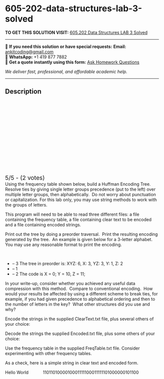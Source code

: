 # 605-202-data-structures-lab-3-solved
**TO GET THIS SOLUTION VISIT:** [605.202 Data Structures LAB 3 Solved](https://www.ankitcodinghub.com/product/605-202-data-structures-lab-3-solved/)


---

📩 **If you need this solution or have special requests:** **Email:** ankitcoding@gmail.com  
📱 **WhatsApp:** +1 419 877 7882  
📄 **Get a quote instantly using this form:** [Ask Homework Questions](https://www.ankitcodinghub.com/services/ask-homework-questions/)

*We deliver fast, professional, and affordable academic help.*

---

<h2>Description</h2>



<div class="kk-star-ratings kksr-auto kksr-align-center kksr-valign-top" data-payload="{&quot;align&quot;:&quot;center&quot;,&quot;id&quot;:&quot;48074&quot;,&quot;slug&quot;:&quot;default&quot;,&quot;valign&quot;:&quot;top&quot;,&quot;ignore&quot;:&quot;&quot;,&quot;reference&quot;:&quot;auto&quot;,&quot;class&quot;:&quot;&quot;,&quot;count&quot;:&quot;2&quot;,&quot;legendonly&quot;:&quot;&quot;,&quot;readonly&quot;:&quot;&quot;,&quot;score&quot;:&quot;5&quot;,&quot;starsonly&quot;:&quot;&quot;,&quot;best&quot;:&quot;5&quot;,&quot;gap&quot;:&quot;4&quot;,&quot;greet&quot;:&quot;Rate this product&quot;,&quot;legend&quot;:&quot;5\/5 - (2 votes)&quot;,&quot;size&quot;:&quot;24&quot;,&quot;title&quot;:&quot;605.202 Data Structures&nbsp;LAB 3 Solved&quot;,&quot;width&quot;:&quot;138&quot;,&quot;_legend&quot;:&quot;{score}\/{best} - ({count} {votes})&quot;,&quot;font_factor&quot;:&quot;1.25&quot;}">

<div class="kksr-stars">

<div class="kksr-stars-inactive">
            <div class="kksr-star" data-star="1" style="padding-right: 4px">


<div class="kksr-icon" style="width: 24px; height: 24px;"></div>
        </div>
            <div class="kksr-star" data-star="2" style="padding-right: 4px">


<div class="kksr-icon" style="width: 24px; height: 24px;"></div>
        </div>
            <div class="kksr-star" data-star="3" style="padding-right: 4px">


<div class="kksr-icon" style="width: 24px; height: 24px;"></div>
        </div>
            <div class="kksr-star" data-star="4" style="padding-right: 4px">


<div class="kksr-icon" style="width: 24px; height: 24px;"></div>
        </div>
            <div class="kksr-star" data-star="5" style="padding-right: 4px">


<div class="kksr-icon" style="width: 24px; height: 24px;"></div>
        </div>
    </div>

<div class="kksr-stars-active" style="width: 138px;">
            <div class="kksr-star" style="padding-right: 4px">


<div class="kksr-icon" style="width: 24px; height: 24px;"></div>
        </div>
            <div class="kksr-star" style="padding-right: 4px">


<div class="kksr-icon" style="width: 24px; height: 24px;"></div>
        </div>
            <div class="kksr-star" style="padding-right: 4px">


<div class="kksr-icon" style="width: 24px; height: 24px;"></div>
        </div>
            <div class="kksr-star" style="padding-right: 4px">


<div class="kksr-icon" style="width: 24px; height: 24px;"></div>
        </div>
            <div class="kksr-star" style="padding-right: 4px">


<div class="kksr-icon" style="width: 24px; height: 24px;"></div>
        </div>
    </div>
</div>


<div class="kksr-legend" style="font-size: 19.2px;">
            5/5 - (2 votes)    </div>
    </div>
Using the frequency table shown below, build a Huffman Encoding Tree.&nbsp; Resolve ties by giving single letter groups precedence (put to the left) over multiple letter groups, then alphabetically.&nbsp; Do not worry about punctuation or capitalization. For this lab only, you may use string methods to work with the groups of letters.

This program will need to be able to read three different files: a file containing the frequency table, a file containing clear text to be encoded and a file containing encoded strings.

Print out the tree by doing a preorder traversal.&nbsp; Print the resulting encoding generated by the tree.&nbsp; An example is given below for a 3-letter alphabet.&nbsp; You may use any reasonable format to print the encoding.

&nbsp;

<ul>
<li>– 3 The tree in preorder is: XYZ: 6, X: 3, YZ: 3, Y: 1, Z: 2</li>
<li>– 1</li>
<li>– 2 The code is X = 0; Y = 10, Z = 11;</li>
</ul>
In your write-up, consider whether you achieved any useful data compression with this method.&nbsp; Compare to conventional encoding.&nbsp; How would your results be affected by using a different scheme to break ties, for example, if you had given precedence to alphabetical ordering and then to the number of letters in the key?&nbsp; What other structures did you use and why?

Encode the strings in the supplied ClearText.txt file, plus several others of your choice:

Decode the strings the supplied Encoded.txt file, plus some others of your choice:

Use the frequency table in the supplied FreqTable.txt file. Consider experimenting with other frequency tables.

As a check, here is a simple string in clear text and encoded form.

Hello World&nbsp;&nbsp;&nbsp;&nbsp;&nbsp;&nbsp;&nbsp;&nbsp;&nbsp;&nbsp;&nbsp; 1101101000010001111100011111101000000101100

&nbsp;
